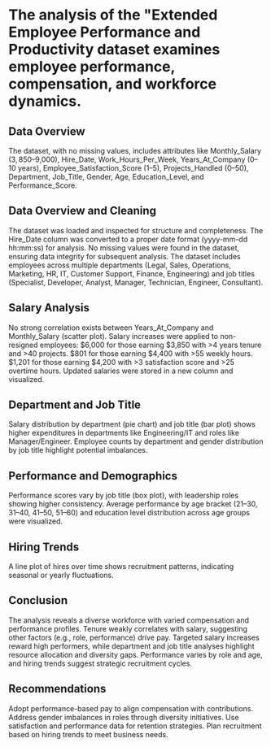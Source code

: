 # The analysis of the "Extended Employee Performance and Productivity  dataset examines employee performance, compensation, and workforce dynamics.

## Data Overview
The dataset, with no missing values, includes attributes like Monthly_Salary ($3,850–$9,000), Hire_Date, Work_Hours_Per_Week, Years_At_Company (0–10 years), Employee_Satisfaction_Score (1–5), Projects_Handled (0–50), Department, Job_Title, Gender, Age, Education_Level, and Performance_Score.

## Data Overview and Cleaning
The dataset was loaded and inspected for structure and completeness. The Hire_Date column was converted to a proper date format (yyyy-mm-dd hh:mm:ss) for analysis. No missing values were found in the dataset, ensuring data integrity for subsequent analysis. The dataset includes employees across multiple departments (Legal, Sales, Operations, Marketing, HR, IT, Customer Support, Finance, Engineering) and job titles (Specialist, Developer, Analyst, Manager, Technician, Engineer, Consultant).

## Salary Analysis
No strong correlation exists between Years_At_Company and Monthly_Salary (scatter plot). Salary increases were applied to non-resigned employees:
$6,000 for those earning $3,850 with >4 years tenure and >40 projects.
$801 for those earning $4,400 with >55 weekly hours. 
$1,201 for those earning $4,200 with >3 satisfaction score and >25 overtime hours.
Updated salaries were stored in a new column and visualized.

## Department and Job Title
Salary distribution by department (pie chart) and job title (bar plot) shows higher expenditures in departments like Engineering/IT and roles like Manager/Engineer. Employee counts by department and gender distribution by job title highlight potential imbalances.

## Performance and Demographics
Performance scores vary by job title (box plot), with leadership roles showing higher consistency. Average performance by age bracket (21–30, 31–40, 41–50, 51–60) and education level distribution across age groups were visualized.

## Hiring Trends
A line plot of hires over time shows recruitment patterns, indicating seasonal or yearly fluctuations.

## Conclusion
The analysis reveals a diverse workforce with varied compensation and performance profiles. Tenure weakly correlates with salary, suggesting other factors (e.g., role, performance) drive pay. Targeted salary increases reward high performers, while department and job title analyses highlight resource allocation and diversity gaps. Performance varies by role and age, and hiring trends suggest strategic recruitment cycles.

## Recommendations
Adopt performance-based pay to align compensation with contributions.
Address gender imbalances in roles through diversity initiatives.
Use satisfaction and performance data for retention strategies.
Plan recruitment based on hiring trends to meet business needs.
